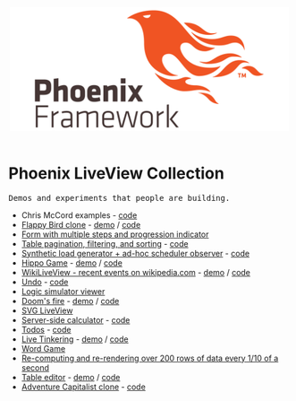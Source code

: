 <div align="center">
	<img width="500" src="media/phoenix_framework.png" alt="Phoenix Framework">
	<br>
	<br>
</div>

# Phoenix LiveView Collection
<pre>Demos and experiments that people are building.</pre>

* Chris McCord examples - [code](https://github.com/chrismccord/phoenix_live_view_example)
* [Flappy Bird clone](https://twitter.com/moomerman/status/1111711999963086849) - [demo](https://flappy-phoenix.herokuapp.com) / [code](https://github.com/moomerman/flappy-phoenix)
* [Form with multiple steps and progression indicator](https://twitter.com/_AlexGaribay/status/1111641314955849728)
* [Table pagination, filtering, and sorting](https://twitter.com/joerichsen/status/1109122286139965441) - [code](https://github.com/joerichsen/phoenix_live_view_example/blob/table_example/lib/demo_web/live/table_live.ex)
* [Synthetic load generator + ad-hoc scheduler observer](https://twitter.com/sasajuric/status/1111987993529729025) - [code](https://github.com/sasa1977/demo_system)
* [Hippo Game](https://twitter.com/miladamilli/status/1109523142429626374) - [demo](https://elegant-monstrous-planthopper.gigalixirapp.com) / [code](https://github.com/miladamilli/hippo_game_live/)
* [WikiLiveView - recent events on wikipedia.com](https://twitter.com/FelixKlement/status/1111654030948925440) - [demo](https://darkslategray-dental-vicuna.gigalixirapp.com) / [code](https://github.com/fklement/wikipedia_live_view)
* [Undo](https://twitter.com/joerichsen/status/1111653584322658304) - [code](https://github.com/joerichsen/phoenix_live_view_example/blob/undo_example/lib/demo_web/live/undo_live.ex)
* [Logic simulator viewer](https://twitter.com/1stAvenger/status/1111740746036592640)
* [Doom's fire](https://twitter.com/allmonty/status/1110599037890281472) - [demo](https://elixir-doom-fire.herokuapp.com) / [code](https://github.com/allmonty/elixir-live-doom-fire)
* [SVG LiveView](https://twitter.com/lucianparvu/status/1109087821581742080)
* [Server-side calculator](https://twitter.com/smeade/status/1107180735939543041) - [code](https://github.com/smeade/phoenix_live_view_example/blob/master/lib/demo_web/live/calc_live/index.ex)
* [Todos](https://twitter.com/smeade/status/1106607520666148864) - [code](https://github.com/smeade/phoenix_live_view_example_todos)
* [Live Tinkering](https://twitter.com/alephnaught2tog/status/1106736339502989312) - [demo](http://palegoldenrod-grown-ibis.gigalixirapp.com) / [code](https://github.com/aleph-naught2tog/live_tinkering)
* [Word Game](https://twitter.com/hokram/status/1108464747937255426)
* [Re-computing and re-rendering over 200 rows of data every 1/10 of a second](https://twitter.com/geolessel/status/1108382138192134144)
* [Table editor](https://twitter.com/pihurt/status/1106920643604475907) - [demo](https://liveview.cleverapps.io/tables) / [code](https://github.com/hurty/phoenix_live_view_example/blob/master/lib/demo_web/live/tables_live.ex)
* [Adventure Capitalist clone](https://twitter.com/ericteubert/status/1107290579396907008) - [code](https://github.com/eteubert/open_adventure_capitalist/blob/master/lib/open_adventure_capitalist_web/live/game_live.ex)
